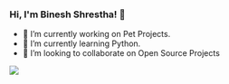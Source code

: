 ### Hi, I'm Binesh Shrestha! 👋

- 🔭 I’m currently working on Pet Projects.
- 🌱 I’m currently learning Python.
- 👯 I’m looking to collaborate on Open Source Projects

<img src="https://github-readme-stats.vercel.app/api?username=b1n35h&&show_icons=true&title_color=ffffff&icon_color=bb2acf&text_color=daf7dc&bg_color=151515">

